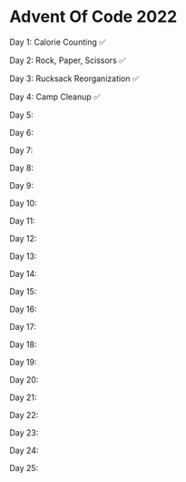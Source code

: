 # Advent Of Code 2022
<p>Day 1: Calorie Counting ✅</p>
<p>Day 2: Rock, Paper, Scissors ✅</p>
<p>Day 3: Rucksack Reorganization ✅</p>
<p>Day 4: Camp Cleanup ✅</p>
<p>Day 5:</p>
<p>Day 6:</p>
<p>Day 7:</p>
<p>Day 8:</p>
<p>Day 9:</p>
<p>Day 10:</p>
<p>Day 11:</p>
<p>Day 12:</p>
<p>Day 13:</p>
<p>Day 14:</p>
<p>Day 15:</p>
<p>Day 16:</p>
<p>Day 17:</p>
<p>Day 18:</p>
<p>Day 19:</p>
<p>Day 20:</p>
<p>Day 21:</p>
<p>Day 22:</p>
<p>Day 23:</p>
<p>Day 24:</p>
<p>Day 25:</p>
